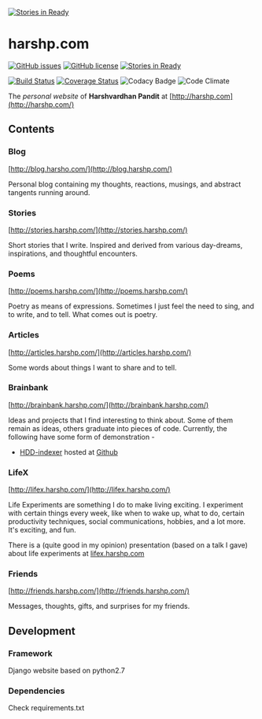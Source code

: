 [![Stories in Ready](https://badge.waffle.io/coolharsh55/harshp.com.png?label=ready&title=Ready)](https://waffle.io/coolharsh55/harshp.com)
# harshp.com

[![GitHub issues](https://img.shields.io/badge/tag-v1.6-green.svg)]()
[![GitHub license](https://img.shields.io/github/license/mashape/apistatus.svg)](https://github.com/coolharsh55/harshp.com/blob/master/LICENSE)
[![Stories in Ready](https://badge.waffle.io/coolharsh55/harshp.com.svg?label=ready&title=Ready)](http://waffle.io/coolharsh55/harshp.com)



[![Build Status](https://travis-ci.org/coolharsh55/harshp.com.svg?branch=master)](https://travis-ci.org/coolharsh55/harshp.com)
[![Coverage Status](https://coveralls.io/repos/coolharsh55/harshp.com/badge.svg?branch=master&service=github)](https://coveralls.io/github/coolharsh55/harshp.com?branch=master)
![Codacy Badge](https://www.codacy.com/project/badge/e8a6dadab03a450bb0eac3dc08ce6996)
![Code Climate](https://codeclimate.com/github/coolharsh55/harshp.com/badges/gpa.svg)



The *personal website* of **Harshvardhan Pandit** at
[http://harshp.com](http://harshp.com/)

## Contents
### Blog
[http://blog.harsho.com/](http://blog.harshp.com/)

Personal blog containing my thoughts, reactions, musings, and abstract tangents running around.

### Stories
[http://stories.harshp.com/](http://stories.harshp.com/)

Short stories that I write. Inspired and derived from various day-dreams, inspirations, and thoughtful encounters.

### Poems
[http://poems.harshp.com/](http://poems.harshp.com/)

Poetry as means of expressions. Sometimes I just feel the need to sing, and to write, and to tell. What comes out is poetry.

### Articles
[http://articles.harshp.com/](http://articles.harshp.com/)

Some words about things I want to share and to tell.

### Brainbank
[http://brainbank.harshp.com/](http://brainbank.harshp.com/)

Ideas and projects that I find interesting to think about. Some of them remain as ideas, others graduate into pieces of code. Currently, the following have some form of demonstration -

- [HDD-indexer](http://brainbank.harshp.com/hdd-indexer/) hosted at [Github](https://github.com/coolharsh55/hdd-indexer/)

### LifeX
[http://lifex.harshp.com/](http://lifex.harshp.com/)

Life Experiments are something I do to make living exciting. I experiment with certain things every week, like when to wake up, what to do, certain productivity techniques, social communications, hobbies, and a lot more. It's exciting, and fun.

There is a (quite good in my opinion) presentation (based on a talk I gave) about life experiments at [lifex.harshp.com](http://lifex.harshp.com/presentation/UCC2014)

### Friends
[http://friends.harshp.com/](http://friends.harshp.com/)

Messages, thoughts, gifts, and surprises for my friends.

## Development

### Framework
Django website based on python2.7

### Dependencies
Check requirements.txt